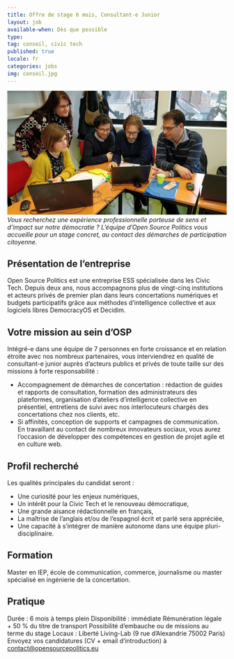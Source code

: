 ```yaml
---
title: Offre de stage 6 mois, Consultant-e Junior
layout: job
available-when: Dès que possible
type:
tag: conseil, civic tech
published: true
locale: fr
categories: jobs
img: conseil.jpg
---
```

![](/img/conseil.jpg)
<br>
*Vous recherchez une expérience professionnelle porteuse de sens et d’impact sur notre démocratie ? L’équipe d’Open Source Politics vous accueille pour un stage concret, au contact des démarches de participation citoyenne.*

## Présentation de l’entreprise

Open Source Politics est une entreprise ESS spécialisée dans les Civic Tech. Depuis deux ans, nous accompagnons plus de vingt-cinq institutions et acteurs privés de premier plan dans leurs concertations numériques et budgets participatifs grâce aux méthodes d’intelligence collective et aux logiciels libres DemocracyOS et Decidim.

## Votre mission au sein d’OSP

Intégré-e dans une équipe de 7 personnes en forte croissance et en relation étroite avec nos nombreux partenaires, vous interviendrez en qualité de consultant-e junior auprès d’acteurs publics et privés de toute taille sur des missions à forte responsabilité :
- Accompagnement de démarches de concertation : rédaction de guides et rapports de consultation, formation des administrateurs des plateformes, organisation d’ateliers d’intelligence collective en présentiel, entretiens de suivi avec nos interlocuteurs chargés des concertations chez nos clients, etc.
- Si affinités, conception de supports et campagnes de communication.
En travaillant au contact de nombreux innovateurs sociaux, vous aurez l’occasion de développer des compétences en gestion de projet agile et en culture web.

## Profil recherché

Les qualités principales du candidat seront :

- Une curiosité pour les enjeux numériques,
- Un intérêt pour la Civic Tech et le renouveau démocratique,
- Une grande aisance rédactionnelle en français,
- La maîtrise de l’anglais et/ou de l’espagnol écrit et parlé sera appréciée,
- Une capacité à s’intégrer de manière autonome dans une équipe pluri-disciplinaire.


## Formation

Master en IEP, école de communication, commerce, journalisme ou master spécialisé en ingénierie de la concertation.

## Pratique

Durée : 6 mois à temps plein
Disponibilité : immédiate
Rémunération légale + 50 % du titre de transport
Possibilité d’embauche ou de missions au terme du stage
Locaux : Liberté Living-Lab (9 rue d’Alexandrie 75002 Paris)
Envoyez vos candidatures (CV + email d’introduction) à <a href="mailto:contact@opensourcepolitics.eu">contact@opensourcepolitics.eu</a>
